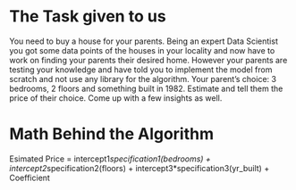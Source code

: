 # The Task given to us
You need to buy a house for your parents. Being an expert Data Scientist you got some
data points of the houses in your locality and now have to work on finding your parents
their desired home.
However your parents are testing your knowledge and have told you to implement the
model from scratch and not use any library for the algorithm.
Your parent’s choice: 3 bedrooms, 2 floors and something built in 1982. Estimate and
tell them the price of their choice.
Come up with a few insights as well.

# Math Behind the Algorithm 

Esimated Price = intercept1*specification1(bedrooms) + intercept2*specification2(floors) + intercept3*specification3(yr_built) + Coefficient 
